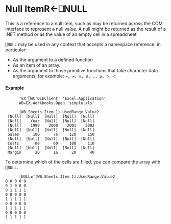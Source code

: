 



<h1 class="heading"><span class="name">Null Item</span><span class="command">R←⎕NULL</span></h1>

This is a reference to a null item, such as may be returned across the COM interface to represent a null value. A null might be returned as the result of a .NET method or as the value of an empty cell in a spreadsheet


`⎕NULL` may be used in any context that accepts a namespace reference, in particular:

- As the argument to a defined function
- As an item of an array.
- As the argument to those primitive functions that take character data arguments, for example: `=, ≠, ≡, ≢, ,, ⍴, ⊃, ⊂`
#### Example
```apl
      'EX'⎕WC'OLEClient' 'Excel.Application'
      WB←EX.Workbooks.Open 'simple.xls'
 
      (WB.Sheets.Item 1).UsedRange.Value2
 [Null]  [Null]  [Null]  [Null]  [Null] 
 [Null]    Year  [Null]  [Null]  [Null] 
 [Null]    1999    2000    2001    2002 
 [Null]  [Null]  [Null]  [Null]  [Null] 
 Sales      100      76     120     150 
 [Null]  [Null]  [Null]  [Null]  [Null] 
 Costs       80      60     100     110 
 [Null]  [Null]  [Null]  [Null]  [Null] 
 Margin      20      16      20      40 
```



To determine which of the cells are filled, you can compare the array with `⎕NULL`.
```apl
      ⎕NULL≢¨(WB.Sheets.Item 1).UsedRange.Value2
0 0 0 0 0
0 1 0 0 0
0 1 1 1 1
0 0 0 0 0
1 1 1 1 1
0 0 0 0 0
1 1 1 1 1
0 0 0 0 0
1 1 1 1 1
```



